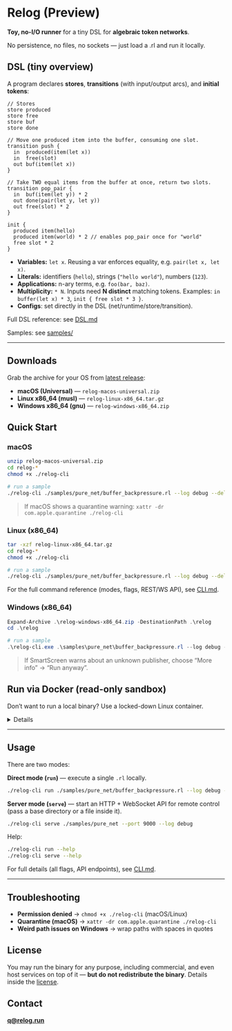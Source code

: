 # Relog (Preview)

**Toy, no-I/O runner** for a tiny DSL for **algebraic token networks**.

No persistence, no files, no sockets — just load a .rl and run it locally.

## DSL (tiny overview)

A program declares **stores**, **transitions** (with input/output arcs), and **initial tokens**:

```relog
// Stores
store produced
store free
store buf
store done

// Move one produced item into the buffer, consuming one slot.
transition push {
  in  produced(item(let x))
  in  free(slot)
  out buf(item(let x))
}

// Take TWO equal items from the buffer at once, return two slots.
transition pop_pair {
  in  buf(item(let y)) * 2
  out done(pair(let y, let y))
  out free(slot) * 2
}

init {
  produced item(hello)
  produced item(world) * 2 // enables pop_pair once for "world"
  free slot * 2
}
```

- **Variables:** `let x`. Reusing a var enforces equality, e.g. `pair(let x, let x)`.
- **Literals:** identifiers (`hello`), strings (`"hello world"`), numbers (`123`).
- **Applications:** n-ary terms, e.g. `foo(bar, baz)`.
- **Multiplicity:** `* N`. Inputs need **N distinct** matching tokens. Examples: `in buffer(let x) * 3`, `init { free slot * 3 }`.
- **Configs**: set directly in the DSL (net/runtime/store/transition).

Full DSL reference: see [DSL.md](./DSL.md)

Samples: see [samples/](./samples)

---

## Downloads

Grab the archive for your OS from [latest release](https://github.com/relogrun/relog/releases/latest):

- **macOS (Universal)** — `relog-macos-universal.zip`
- **Linux x86_64 (musl)** — `relog-linux-x86_64.tar.gz`
- **Windows x86_64 (gnu)** — `relog-windows-x86_64.zip`

## Quick Start

### macOS

```bash
unzip relog-macos-universal.zip
cd relog-*
chmod +x ./relog-cli

# run a sample
./relog-cli ./samples/pure_net/buffer_backpressure.rl --log debug --delay 500
```

> If macOS shows a quarantine warning:
> `xattr -dr com.apple.quarantine ./relog-cli`

### Linux (x86_64)

```bash
tar -xzf relog-linux-x86_64.tar.gz
cd relog-*
chmod +x ./relog-cli

# run a sample
./relog-cli ./samples/pure_net/buffer_backpressure.rl --log debug --delay 500
```

For the full command reference (modes, flags, REST/WS API), see [CLI.md](./CLI.md).

### Windows (x86_64)

```powershell
Expand-Archive .\relog-windows-x86_64.zip -DestinationPath .\relog
cd .\relog

# run a sample
.\relog-cli.exe .\samples\pure_net\buffer_backpressure.rl --log debug --delay 500
```

> If SmartScreen warns about an unknown publisher, choose “More info” → “Run anyway”.

## Run via Docker (read-only sandbox)

Don’t want to run a local binary? Use a locked-down Linux container.

<details>
<summary>Details</summary>

### macOS / Linux

```bash
docker run --rm --platform=linux/amd64 \
  --read-only --cap-drop=ALL --pids-limit=256 \
  --memory=512m --cpus=1 --network none \
  --security-opt no-new-privileges:true \
  --tmpfs /tmp:rw,nosuid,nodev \
  -v "$PWD:/app:ro" \
  -w /app \
  -u "$(id -u):$(id -g)" \
  debian:stable-slim \
  /app/relog-cli /app/samples/pure_net/buffer_backpressure.rl --log debug --delay 500
```

### Windows (PowerShell)

```powershell
docker run --rm --platform=linux/amd64 `
  --read-only --cap-drop=ALL --pids-limit=256 `
  --memory=512m --cpus=1 --network none `
  --security-opt no-new-privileges:true `
  --tmpfs /tmp:rw,nosuid,nodev `
  -v "${PWD}:/app:ro" `
  -w /app `
  debian:stable-slim `
  /app/relog-cli /app/samples/pure_net/buffer_backpressure.rl --log debug --delay 500
```

> Notes:
>
> - The command expects you extracted the **Linux** archive into the current directory, so `relog-cli` and `samples/` are present under `./`.
> - `--platform=linux/amd64` makes it work on Apple Silicon too.
> - The container is read-only, has dropped capabilities, no network, a tmpfs `/tmp`, and (on macOS/Linux) runs as your user via `-u`.

</details>

---

## Usage

There are two modes:

**Direct mode (`run`)** — execute a single `.rl` locally.

```bash
./relog-cli run ./samples/pure_net/buffer_backpressure.rl --log debug --delay 500
```

**Server mode (`serve`)** — start an HTTP + WebSocket API for remote control (pass a base directory or a file inside it).

```bash
./relog-cli serve ./samples/pure_net --port 9000 --log debug
```

Help:

```bash
./relog-cli run --help
./relog-cli serve --help
```

For full details (all flags, API endpoints), see [CLI.md](./CLI.md).

---

## Troubleshooting

- **Permission denied** → `chmod +x ./relog-cli` (macOS/Linux)
- **Quarantine (macOS)** → `xattr -dr com.apple.quarantine ./relog-cli`
- **Weird path issues on Windows** → wrap paths with spaces in quotes

## License

You may run the binary for any purpose, including commercial, and even host services on top of it — **but do not redistribute the binary**. Details inside the [license](./LICENSE.md).

## Contact

**[q@relog.run](mailto:q@relog.run)**
